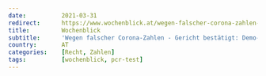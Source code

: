 ```yaml
---
date:          2021-03-31
redirect:      https://www.wochenblick.at/wegen-falscher-corona-zahlen-gericht-bestaetigt-demo-verbot-in-wien-war-illegal/
title:         Wochenblick
subtitle:      'Wegen falscher Corona-Zahlen - Gericht bestätigt: Demo-Verbot in Wien war illegal!'
country:       AT
categories:    [Recht, Zahlen]
tags:          [wochenblick, pcr-test]
---
```

